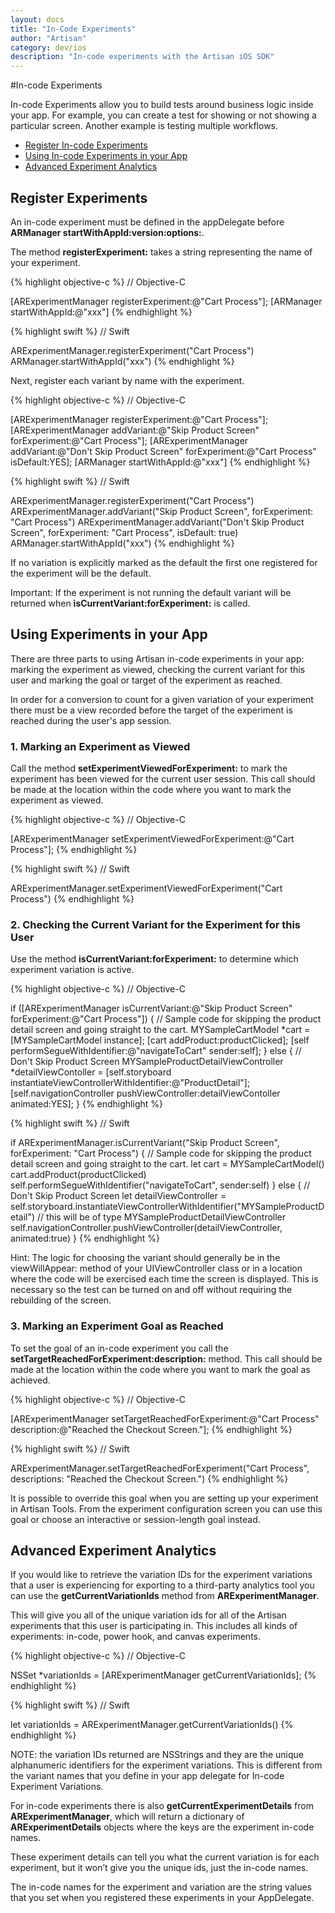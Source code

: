 ```yaml
---
layout: docs
title: "In-Code Experiments"
author: "Artisan"
category: dev/ios
description: "In-code experiments with the Artisan iOS SDK"
---
```

#In-code Experiments

In-code Experiments allow you to build tests around business logic inside your app.  For example, you can create a test for showing or not showing a particular screen.  Another example is testing multiple workflows.

<ul>
  <li><a href="#register">Register In-code Experiments</a></li>
  <li><a href="#usage">Using In-code Experiments in your App</a></li>
  <li><a href="#advanced">Advanced Experiment Analytics</a></li>
</ul>

<div id="register"></div>

## Register Experiments

An in-code experiment must be defined in the appDelegate before **ARManager startWithAppId:version:options:**.

The method **registerExperiment:** takes a string representing the name of your experiment.

{% highlight objective-c %}
// Objective-C

[ARExperimentManager registerExperiment:@"Cart Process"];
[ARManager startWithAppId:@"xxx"]
{% endhighlight %}

{% highlight swift %}
// Swift

ARExperimentManager.registerExperiment("Cart Process")
ARManager.startWithAppId("xxx")
{% endhighlight %}

Next, register each variant by name with the experiment.

{% highlight objective-c %}
// Objective-C

[ARExperimentManager registerExperiment:@"Cart Process"];
[ARExperimentManager addVariant:@"Skip Product Screen"
                  forExperiment:@"Cart Process"];
[ARExperimentManager addVariant:@"Don't Skip Product Screen"
                  forExperiment:@"Cart Process"
                      isDefault:YES];
[ARManager startWithAppId:@"xxx"]
{% endhighlight %}

{% highlight swift %}
// Swift

ARExperimentManager.registerExperiment("Cart Process")
ARExperimentManager.addVariant("Skip Product Screen",
                forExperiment: "Cart Process")
ARExperimentManager.addVariant("Don't Skip Product Screen",
                forExperiment: "Cart Process",
                    isDefault: true)
ARManager.startWithAppId("xxx")
{% endhighlight %}


If no variation is explicitly marked as the default the first one registered for the experiment will be the default.

<div class="note note-important">
  <p>Important: If the experiment is not running the default variant will be returned when <strong>isCurrentVariant:forExperiment:</strong> is called.</p>
</div>

<div id="usage"></div>

## Using Experiments in your App

There are three parts to using Artisan in-code experiments in your app: marking the experiment as viewed, checking the current variant for this user and marking the goal or target of the experiment as reached.

In order for a conversion to count for a given variation of your experiment there must be a view recorded before the target of the experiment is reached during the user's app session.

### 1. Marking an Experiment as Viewed

Call the method **setExperimentViewedForExperiment:** to mark the experiment has been viewed for the current user session.  This call should be made at the location within the code where you want to mark the experiment as viewed.

{% highlight objective-c %}
// Objective-C

[ARExperimentManager setExperimentViewedForExperiment:@"Cart Process"];
{% endhighlight %}

{% highlight swift %}
// Swift

ARExperimentManager.setExperimentViewedForExperiment("Cart Process")
{% endhighlight %}

### 2. Checking the Current Variant for the Experiment for this User

Use the method **isCurrentVariant:forExperiment:** to determine which experiment variation is active.

{% highlight objective-c %}
// Objective-C

if ([ARExperimentManager isCurrentVariant:@"Skip Product Screen" forExperiment:@"Cart Process"]) {
  // Sample code for skipping the product detail screen and going straight to the cart.
  MYSampleCartModel *cart = [MYSampleCartModel instance];
  [cart addProduct:productClicked];
  [self performSegueWithIdentifier:@"navigateToCart" sender:self];
} else {
  // Don't Skip Product Screen
  MYSampleProductDetailViewController *detailViewContoller = [self.storyboard instantiateViewControllerWithIdentifier:@"ProductDetail"];
  [self.navigationController pushViewController:detailViewContoller animated:YES];
}
{% endhighlight %}

{% highlight swift %}
// Swift

if ARExperimentManager.isCurrentVariant("Skip Product Screen", forExperiment: "Cart Process") {
    // Sample code for skipping the product detail screen and going straight to the cart.
    let cart = MYSampleCartModel()
    cart.addProduct(productClicked)
    self.performSegueWithIdentifier("navigateToCart", sender:self)
} else {
    // Don't Skip Product Screen
    let detailViewController = self.storyboard.instantiateViewControllerWithIdentifier("MYSampleProductDetail") // this will be of type MYSampleProductDetailViewController
    self.navigationController.pushViewController(detailViewController, animated:true)
}
{% endhighlight %}

<div class="note note-hint">
  <p>Hint: The logic for choosing the variant should generally be in the viewWillAppear: method of your UIViewController class or in a location where the code will be exercised each time the screen is displayed.  This is necessary so the test can be turned on and off without requiring the rebuilding of the screen.</p>
</div>

### 3. Marking an Experiment Goal as Reached

To set the goal of an in-code experiment you call the **setTargetReachedForExperiment:description:** method.  This call should be made at the location within the code where you want to mark the goal as achieved.

{% highlight objective-c %}
// Objective-C

[ARExperimentManager setTargetReachedForExperiment:@"Cart Process"
                                       description:@"Reached the Checkout Screen."];
{% endhighlight %}

{% highlight swift %}
// Swift

ARExperimentManager.setTargetReachedForExperiment("Cart Process",
                                    descriptions: "Reached the Checkout Screen.")
{% endhighlight %}

<div class="note note-hint">
  <p>It is possible to override this goal when you are setting up your experiment in Artisan Tools. From the experiment configuration screen you can use this goal or choose an interactive or session-length goal instead.</p>
</div>

<div id="advanced"></div>

## Advanced Experiment Analytics

If you would like to retrieve the variation IDs for the experiment variations that a user is experiencing for exporting to a third-party analytics tool you can use the **getCurrentVariationIds** method from **ARExperimentManager**.

This will give you all of the unique variation ids for all of the Artisan experiments that this user is participating in. This includes all kinds of experiments: in-code, power hook, and canvas experiments.

{% highlight objective-c %}
// Objective-C

NSSet *variationIds = [ARExperimentManager getCurrentVariationIds];
{% endhighlight %}

{% highlight swift %}
// Swift

let variationIds = ARExperimentManager.getCurrentVariationIds()
{% endhighlight %}

<div class="note note-hint">
<p>NOTE: the variation IDs returned are NSStrings and they are the unique alphanumeric identifiers for the experiment variations. This is different from the variant names that you define in your app delegate for In-code Experiment Variations.</p>
</div>

For in-code experiments there is also **getCurrentExperimentDetails** from **ARExperimentManager**, which will return a dictionary of **ARExperimentDetails** objects where the keys are the experiment in-code names.

These experiment details can tell you what the current variation is for each experiment, but it won’t give you the unique ids, just the in-code names.

The in-code names for the experiment and variation are the string values that you set when you registered these experiments in your AppDelegate.
